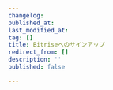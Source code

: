 ```yaml
---
changelog:
published_at:
last_modified_at:
tag: []
title: Bitriseへのサインアップ
redirect_from: []
description: ''
published: false

---
```

